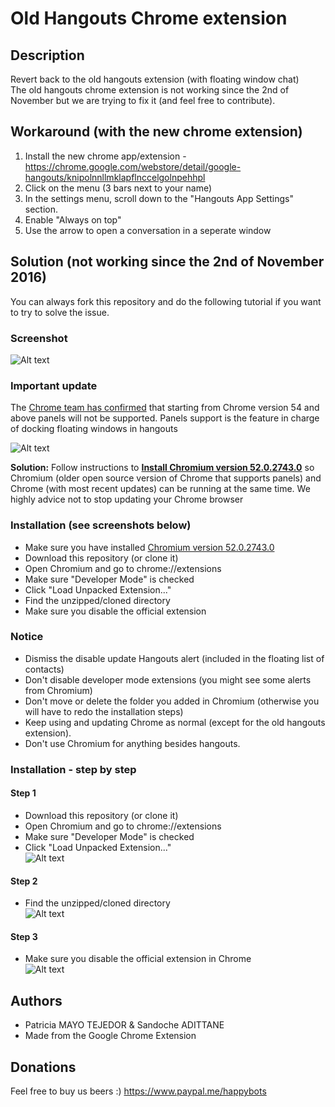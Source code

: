 # Old Hangouts Chrome extension

## Description
Revert back to the old hangouts extension (with floating window chat) <br/>
The old hangouts chrome extension is not working since the 2nd of November but we are trying to fix it (and feel free to contribute).

## Workaround (with the new chrome extension)
1. Install the new chrome app/extension - https://chrome.google.com/webstore/detail/google-hangouts/knipolnnllmklapflnccelgolnpehhpl
2. Click on the menu (3 bars next to your name)
3. In the settings menu, scroll down to the "Hangouts App Settings" section.
4. Enable "Always on top"
5. Use the arrow to open a conversation in a seperate window

## Solution (not working since the 2nd of November 2016)
You can always fork this repository and do the following tutorial if you want to try to solve the issue.

### Screenshot
![Alt text](screenshots/chrome.png "Old chrome extension")

### Important update
The [Chrome team has confirmed](https://bugs.chromium.org/p/chromium/issues/detail?id=467808) that starting from Chrome version 54 and above panels will not be supported.
Panels support is the feature in charge of docking floating windows in hangouts

![Alt text](screenshots/chromium.png "Chromium together with Chrome logos")

**Solution:** Follow instructions to **[Install Chromium version 52.0.2743.0](https://github.com/old-hangouts/Chromium-52.0.2743.0)** so Chromium (older open source version of Chrome that supports panels) and Chrome (with most recent updates) can be running at the same time. We highly advice not to stop updating your Chrome browser

### Installation (see screenshots below)
* Make sure you have installed [Chromium version 52.0.2743.0](https://github.com/old-hangouts/Chromium-52.0.2743.0)
* Download this repository (or clone it)
* Open Chromium and go to chrome://extensions
* Make sure "Developer Mode" is checked
* Click "Load Unpacked Extension..."
* Find the unzipped/cloned directory
* Make sure you disable the official extension

### Notice
* Dismiss the disable update Hangouts alert (included in the floating list of contacts)
* Don't disable developer mode extensions (you might see some alerts from Chromium)
* Don't move or delete the folder you added in Chromium (otherwise you will have to redo the installation steps)
* Keep using and updating Chrome as normal (except for the old hangouts extension).
* Don't use Chromium for anything besides hangouts.

### Installation - step by step
#### Step 1
* Download this repository (or clone it)
* Open Chromium and go to chrome://extensions
* Make sure "Developer Mode" is checked
* Click "Load Unpacked Extension..." <br/>
![Alt text](screenshots/step1.png "Step 1")

#### Step 2
* Find the unzipped/cloned directory <br/>
![Alt text](screenshots/step2.png "Step 2")

#### Step 3
* Make sure you disable the official extension in Chrome<br/>
![Alt text](screenshots/step3.png "Step 3")

## Authors
* Patricia MAYO TEJEDOR & Sandoche ADITTANE
* Made from the Google Chrome Extension

## Donations
Feel free to buy us beers :)
https://www.paypal.me/happybots
